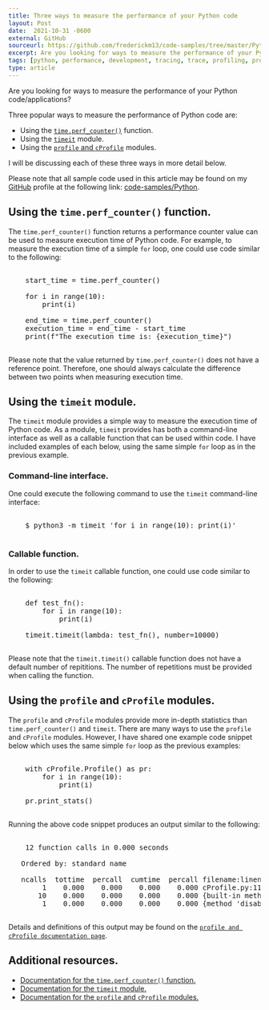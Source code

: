 ```yaml
---
title: Three ways to measure the performance of your Python code
layout: Post
date:  2021-10-31 -0600
external: GitHub
sourceurl: https://github.com/frederickm13/code-samples/tree/master/Python/ThreeWaysToMeasurePythonCodePerformance
excerpt: Are you looking for ways to measure the performance of your Python code/applications? 
tags: [python, performance, development, tracing, trace, profiling, profile, stats, statistics]
type: article
---
```


Are you looking for ways to measure the performance of your Python code/applications? 

Three popular ways to measure the performance of Python code are: 
- Using the [`time.perf_counter()`](https://docs.python.org/3/library/time.html#time.perf_counter) function.
- Using the [`timeit`](https://docs.python.org/3/library/timeit.html) module.
- Using the [`profile` and `cProfile`](https://docs.python.org/3/library/profile.html#module-cProfile) modules.

I will be discussing each of these three ways in more detail below. 

Please note that all sample code used in this article may be found on my [GitHub](https://github.com) profile at the following link: [code-samples/Python](https://github.com/frederickm13/code-samples/tree/master/Python/ThreeWaysToMeasurePythonCodePerformance).

## Using the `time.perf_counter()` function.
The `time.perf_counter()` function returns a performance counter value can be used to measure execution time of Python code. For example, to measure the execution time of a simple `for` loop, one could use code similar to the following: 

<pre class="bg-light rounded" style="overflow: auto;">

    start_time = time.perf_counter()
    
    for i in range(10):
        print(i)
    
    end_time = time.perf_counter()
    execution_time = end_time - start_time
    print(f"The execution time is: {execution_time}")

</pre>

Please note that the value returned by `time.perf_counter()` does not have a reference point. Therefore, one should always calculate the difference between two points when measuring execution time. 

## Using the `timeit` module.
The `timeit` module provides a simple way to measure the execution time of Python code. As a module, `timeit` provides has both a command-line interface as well as a callable function that can be used within code. I have included examples of each below, using the same simple `for` loop as in the previous example. 

### Command-line interface.
One could execute the following command to use the `timeit` command-line interface:

<pre class="bg-light rounded" style="overflow: auto;">

    $ python3 -m timeit 'for i in range(10): print(i)'

</pre>

### Callable function.
In order to use the `timeit` callable function, one could use code similar to the following: 

<pre class="bg-light rounded" style="overflow: auto;">

    def test_fn():
        for i in range(10):
            print(i)

    timeit.timeit(lambda: test_fn(), number=10000)

</pre>

Please note that the `timeit.timeit()` callable function does not have a default number of repititions. The number of repetitions must be provided when calling the function.

## Using the `profile` and `cProfile` modules.
The `profile` and `cProfile` modules provide more in-depth statistics than `time.perf_counter()` and `timeit`. There are many ways to use the `profile` and `cProfile` modules. However, I have shared one example code snippet below which uses the same simple `for` loop as the previous examples: 

<pre class="bg-light rounded" style="overflow: auto;">

    with cProfile.Profile() as pr:
        for i in range(10):
            print(i)

    pr.print_stats()

</pre>

Running the above code snippet produces an output similar to the following: 

<pre class="bg-light rounded" style="overflow: auto;">

    12 function calls in 0.000 seconds

   Ordered by: standard name

   ncalls  tottime  percall  cumtime  percall filename:lineno(function)
        1    0.000    0.000    0.000    0.000 cProfile.py:117(__exit__)
       10    0.000    0.000    0.000    0.000 {built-in method builtins.print}
        1    0.000    0.000    0.000    0.000 {method 'disable' of '_lsprof.Profiler' objects}

</pre>

Details and definitions of this output may be found on the [`profile and cProfile documentation page`](https://docs.python.org/3/library/profile.html#module-cProfile). 

## Additional resources.
- [Documentation for the `time.perf_counter()` function.](https://docs.python.org/3/library/time.html#time.perf_counter)
- [Documentation for the `timeit` module.](https://docs.python.org/3/library/timeit.html)
- [Documentation for the `profile` and `cProfile` modules.](https://docs.python.org/3/library/profile.html#module-cProfile)